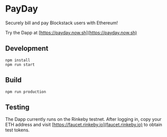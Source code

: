 # PayDay

Securely bill and pay Blockstack users with Ethereum!

Try the Dapp at [https://payday.now.sh](https://payday.now.sh)

## Development
```
npm install
npm run start
```

## Build
```
npm run production
```

## Testing
The Dapp currently runs on the Rinkeby testnet. After logging in, copy your ETH address and visit [https://faucet.rinkeby.io](faucet.rinkeby.io) to obtain test tokens. 
